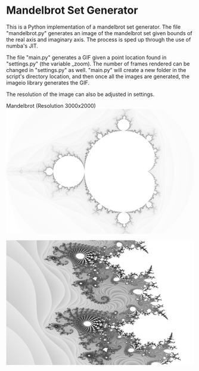 # Mandelbrot Set Generator

This is a Python implementation of a mandelbrot set generator.
The file "mandelbrot.py" generates an image of the mandelbrot set given bounds of the real axis and imaginary axis. The process is sped up through the use of numba's JIT.

The file "main.py" generates a GIF given a point location found in "settings.py" (the variable _zoom). The number of frames rendered can be changed in "settings.py" as well.
"main.py" will create a new folder in the script's directory location, and then once all the images are generated, the imageio library generates the GIF.

The resolution of the image can also be adjusted in settings.

Mandelbrot (Resolution 3000x2000)
![Mandelbrot 3000x2000](https://github.com/doleksiyenko/Mandelbrot-Set-Generator/blob/master/images/set_3000.png)

![Mandelbrot 3000x2000 Close-up](https://github.com/doleksiyenko/Mandelbrot-Set-Generator/blob/master/images/logarithmic2_smoothing.png)
